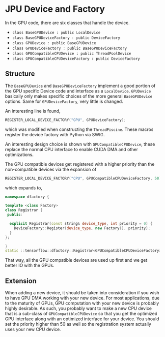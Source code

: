 # JPU Device and Factory

In the GPU code, there are six classes that handle the device.

* `class BaseGPUDevice : public LocalDevice`
* `class BaseGPUDeviceFactory : public DeviceFactory`
* `class GPUDevice : public BaseGPUDevice`
* `class GPUDeviceFactory : public BaseGPUDeviceFactory`
* `class GPUCompatibleCPUDevice : public ThreadPoolDevice`
* `class GPUCompatibleCPUDeviceFactory : public DeviceFactory`

## Structure

The `BaseGPUDevice` and `BaseGPUDeviceFactory` implement a 
good portion of the GPU specific Device code and interface
as a `LocalDevice`. `GPUDevice` basically only makes specific
choices of the more general `BaseGPUDevice` options. Same for
`GPUDeviceFactory`, very little is changed.

An interesting line is found,
```C++
REGISTER_LOCAL_DEVICE_FACTORY("GPU", GPUDeviceFactory);
```
which was modified when constructing the `ThreadPiscine`. These
macros register the device factory with Python via SWIG.

An interesting design choice is shown with `GPUCompatibleCPUDevice`,
these replace the normal CPU interface to enable CUDA DMA and 
other optimizations.

The GPU compatible devices get registered with a higher priority than
the non-compatible devices via the expansion of

```C++
REGISTER_LOCAL_DEVICE_FACTORY("CPU", GPUCompatibleCPUDeviceFactory, 50);
```

which expands to,
```C++
namespace dfactory {

template <class Factory>
class Registrar {
 public:

  explicit Registrar(const string& device_type, int priority = 0) {
    DeviceFactory::Register(device_type, new Factory(), priority);
  }
};

}
static ::tensorflow::dfactory::Registrar<GPUCompatibleCPUDeviceFactory> ___0__object_("CPU", 50);
```

That way, all the GPU compatible devices are used up first and we 
get better IO with the GPUs.

## Extension

When adding a new device, it should be taken into consideration
if you wish to have GPU DMA working with your new device. For
most applications, due to the maturity of GPUs, GPU computation
with your new device is probably highly desirable. As such,
you probably want to make a new CPU device that is a sub-class of
`GPUCompatibleCPUDevice` so that you get the optimized GPU interface
along with an optimized interface for your device. You should set
the priority higher than 50 as well so the registration system
actually uses your new CPU device.

